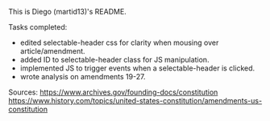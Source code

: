 This is Diego (martid13)'s README.

Tasks completed:

- edited selectable-header css for clarity when mousing over article/amendment.
- added ID to selectable-header class for JS manipulation.
- implemented JS to trigger events when a selectable-header is clicked.
- wrote analysis on amendments 19-27.

Sources:
https://www.archives.gov/founding-docs/constitution
https://www.history.com/topics/united-states-constitution/amendments-us-constitution
